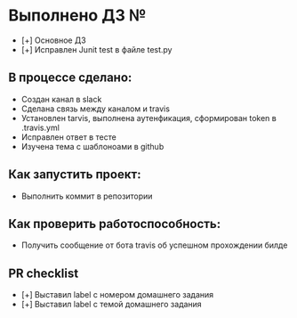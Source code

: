 # Выполнено ДЗ №

 - [+] Основное ДЗ
 - [+] Исправлен Junit test в файле test.py

## В процессе сделано:
 - Создан канал в slack
 - Сделана связь между каналом и travis
 - Установлен tarvis, выполнена аутенфикация, сформирован token в .travis.yml
 - Исправлен ответ в тесте
 - Изучена тема с шаблоноами в github


## Как запустить проект:
 - Выполнить коммит в репозитории

## Как проверить работоспособность:
 - Получить сообщение от бота travis об успешном прохождении билде

## PR checklist
 - [+] Выставил label с номером домашнего задания
 - [+] Выставил label с темой домашнего задания
